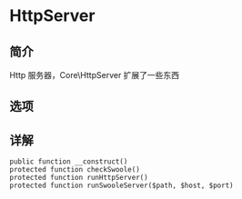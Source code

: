 # HttpServer

## 简介

Http 服务器，Core\HttpServer 扩展了一些东西
## 选项

## 详解

    public function __construct()
    protected function checkSwoole()
    protected function runHttpServer()
    protected function runSwooleServer($path, $host, $port)